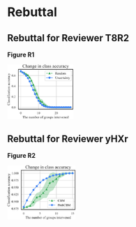 # Rebuttal

## Rebuttal for Reviewer T8R2
**Figure R1**

<img src = "/image/figure_r1.png" width="30%" height="30%" title="Figure R1">




## Rebuttal for Reviewer yHXr
**Figure R2**

<img src = "/image/figure_r2.png" width="31%" height="31%" title="Figure R2">
